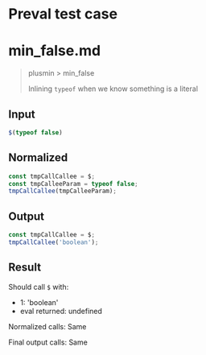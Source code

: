 # Preval test case

# min_false.md

> plusmin > min_false
>
> Inlining `typeof` when we know something is a literal

## Input

`````js filename=intro
$(typeof false)
`````

## Normalized

`````js filename=intro
const tmpCallCallee = $;
const tmpCalleeParam = typeof false;
tmpCallCallee(tmpCalleeParam);
`````

## Output

`````js filename=intro
const tmpCallCallee = $;
tmpCallCallee('boolean');
`````

## Result

Should call `$` with:
 - 1: 'boolean'
 - eval returned: undefined

Normalized calls: Same

Final output calls: Same
